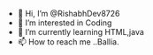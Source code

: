 - 👋 Hi, I’m @RishabhDev8726
- 👀 I’m interested in Coding 
- 🌱 I’m currently learning HTML,java
- 📫 How to reach me ..Ballia.

<!---
RishabhDev8726/RishabhDev8726 is a ✨ special ✨ repository because its `README.md` (this file) appears on your GitHub profile.
You can click the Preview link to take a look at your changes.
--->

